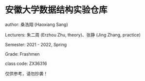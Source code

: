 # 安徽大学数据结构实验仓库

author: 桑浩翔 (Haoxiang Sang)

Lecturers: 朱二周 (Erzhou Zhu, theory)、张静 (Jing Zhang, practice)

Semester: 2021 - 2022, Spring

Grade: Frashmen

class code: ZX36316

仅供参考，请勿抄袭！
